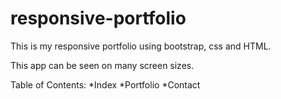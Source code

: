 # responsive-portfolio
This is my responsive portfolio using bootstrap, css and HTML.

This app can be seen on many screen sizes.

Table of Contents:
*Index
*Portfolio
*Contact